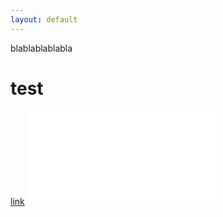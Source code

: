 ```yaml
---
layout: default
---
```



blablablablabla 

# test

[link](test.html)
[![TEST](test.html)](test.html)
